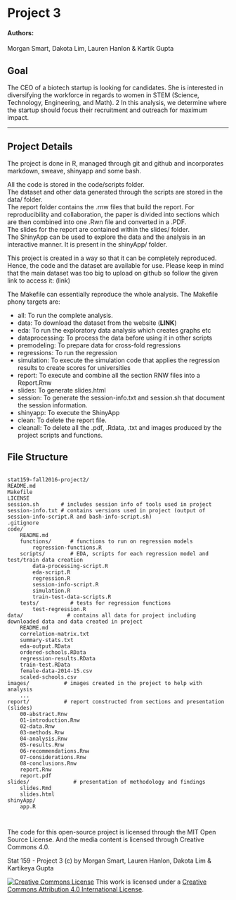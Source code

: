 # Project 3
#### Authors:

Morgan Smart, Dakota Lim, Lauren Hanlon & Kartik Gupta

## Goal

The CEO of a biotech startup is looking for candidates. She is interested in diversifying the workforce in regards to women in STEM (Science, Technology, Engineering, and Math). 2 In this analysis, we determine where the startup should focus their recruitment and outreach for maximum impact.

__________________________________________________________________________

## Project Details

The project is done in R, managed through git and github and incorporates markdown, sweave, shinyapp and some bash.   

All the code is stored in the code/scripts folder.    
The dataset and other data generated through the scripts are stored in the data/ folder.   
The report folder contains the .rnw files that build the report. For reproducibility and collaboration, the paper is divided into sections which are then combined into one .Rwn file and converted in a .PDF.   
The slides for the report are contained within the slides/ folder.  
The ShinyApp can be used to explore the data and the analysis in an interactive manner. It is present in the shinyApp/ folder.  

This project is created in a way so that it can be completely reproduced. Hence, the code and the dataset are available for use. Please keep in mind that the main dataset was too big to upload on github so follow the given link to access it: (link)

The Makefile can essentially reproduce the whole analysis. The Makefile phony targets are:

- all: To run the complete analysis.  
- data: To download the dataset from the website (**LINK**)
- eda: To run the exploratory data analysis which creates graphs etc
- dataprocessing: To process the data before using it in other scripts
- premodeling: To prepare data for cross-fold regressions
- regressions: To run the regression  
- simulation: To execute the simulation code that applies the regression results to create scores for universities 
- report: To execute and combine all the section RNW files into a Report.Rnw 
- slides: To generate slides.html  
- session: To generate the session-info.txt and session.sh that document the session information. 
- shinyapp: To execute the ShinyApp
- clean: To delete the report file.  
- cleanall: To delete all the .pdf, .Rdata, .txt and images produced by the project scripts and functions.

## File Structure
<pre><code>
stat159-fall2016-project2/
README.md
Makefile
LICENSE
session.sh       # includes session info of tools used in project
session-info.txt # contains versions used in project (output of session-info-script.R and bash-info-script.sh)
.gitignore
code/
    README.md
    functions/      # functions to run on regression models
        regression-functions.R
    scripts/        # EDA, scripts for each regression model and test/train data creation
        data-processing-script.R
        eda-script.R    
        regression.R
        session-info-script.R
        simulation.R
        train-test-data-scripts.R
    tests/          # tests for regression functions
        test-regression.R
data/              # contains all data for project including downloaded data and data created in project
    README.md
    correlation-matrix.txt
    summary-stats.txt
    eda-output.RData
    ordered-schools.RData
    regression-results.RData
    train-test.RData
    female-data-2014-15.csv
    scaled-schools.csv
images/           # images created in the project to help with analysis
    ...
report/           # report constructed from sections and presentation (slides)
    00-abstract.Rnw
    01-introduction.Rnw
    02-data.Rnw
    03-methods.Rnw
    04-analysis.Rnw
    05-results.Rnw
    06-recommendations.Rnw
    07-considerations.Rnw
    08-conclusions.Rnw
    report.Rnw
    report.pdf
slides/              # presentation of methodology and findings
    slides.Rmd
    slides.html
shinyApp/
    app.R


</code></pre>

The code for this open-source project is licensed through the MIT Open Source License. And the media content is licensed through Creative Commons 4.0.

Stat 159 - Project 3 (c) by Morgan Smart, Lauren Hanlon, Dakota Lim & Kartikeya Gupta

[![Creative Commons
License](https://i.creativecommons.org/l/by/4.0/88x31.png)](http://creativecommons.org/licenses/by/4.0/)
This work is licensed under a [Creative Commons Attribution 4.0
International License](http://creativecommons.org/licenses/by/4.0/).